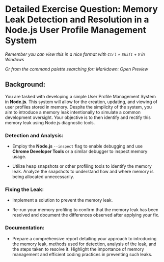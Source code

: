 # Detailed Exercise Question: Memory Leak Detection and Resolution in a Node.js User Profile Management System

_Remember you can view this in a nice format with `Ctrl` + `Shift` + `V` in Windows_

_Or from the command palette searching for:
Markdown: Open Preview_

## Background:

You are tasked with developing a simple User Profile Management System in **Node.js**. This system will allow for the creation, updating, and viewing of user profiles stored in memory. Despite the simplicity of the system, you aim to introduce a memory leak intentionally to simulate a common development oversight. Your objective is to then identify and rectify this memory leak using Node.js diagnostic tools.

### Detection and Analysis:

- Employ the **Node.js** `--inspect` flag to enable debugging and use **Chrome Developer Tools** or a similar debugger to inspect memory usage.

- Utilize heap snapshots or other profiling tools to identify the memory leak. Analyze the snapshots to understand how and where memory is being allocated unnecessarily.

### Fixing the Leak:

- Implement a solution to prevent the memory leak.

- Re-run your memory profiling to confirm that the memory leak has been resolved and document the differences observed after applying your fix.

### Documentation:

- Prepare a comprehensive report detailing your approach to introducing the memory leak, methods used for detection, analysis of the leak, and the steps taken to resolve it. Highlight the importance of memory management and efficient coding practices in preventing such leaks.
